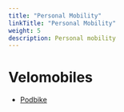 ```yaml
---
title: "Personal Mobility"
linkTitle: "Personal Mobility"
weight: 5
description: Personal mobility
---
```


# Velomobiles

- [Podbike](https://www.podbike.com/en/)

